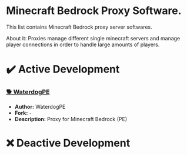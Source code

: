 # Minecraft Bedrock Proxy Software.
This list contains Minecraft Bedrock proxy server softwares.

About it: Proxies manage different single minecraft servers and manage player connections in order to handle large amounts of players.

# ✔️ Active Development
### [🐕 WaterdogPE](https://github.com/WaterdogPE/WaterdogPE)
- **Author:** WaterdogPE
- **Fork:** -
- **Description:** Proxy for Minecraft Bedrock (PE)

# ❌ Deactive Development